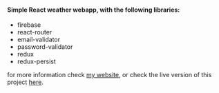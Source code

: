 #### Simple React weather webapp, with the following libraries:
- firebase 
- react-router
- email-validator
- password-validator
- redux
- redux-persist

for more information check [my website](https://amir4rab.com), or check the live version of this project [here](https://weather.amir4rab.com).